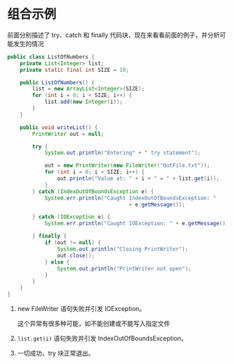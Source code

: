 # 组合示例

前面分别描述了 try、catch 和 finally 代码块，现在来看看前面的例子，并分析可能发生的情况

```java
public class ListOfNumbers {
    private List<Integer> list;
    private static final int SIZE = 10;

    public ListOfNumbers() {
        list = new ArrayList<Integer>(SIZE);
        for (int i = 0; i < SIZE; i++) {
            list.add(new Integer(i));
        }
    }

    public void writeList() {
        PrintWriter out = null;

        try {
            System.out.println("Entering" + " try statement");

            out = new PrintWriter(new FileWriter("OutFile.txt"));
            for (int i = 0; i < SIZE; i++) {
                out.println("Value at: " + i + " = " + list.get(i));
            }
        } catch (IndexOutOfBoundsException e) {
            System.err.println("Caught IndexOutOfBoundsException: "
                                       + e.getMessage());

        } catch (IOException e) {
            System.err.println("Caught IOException: " + e.getMessage());

        } finally {
            if (out != null) {
                System.out.println("Closing PrintWriter");
                out.close();
            } else {
                System.out.println("PrintWriter not open");
            }
        }
    }
}
```

1. new FileWriter 语句失败并引发 IOException。

    这个异常有很多种可能，如不能创建或不能写入指定文件
2. `list.get(i)` 语句失败并引发 IndexOutOfBoundsException。
3. 一切成功，try 块正常退出。
